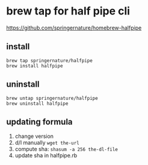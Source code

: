 # brew tap for half pipe cli 

https://github.com/springernature/homebrew-halfpipe


## install

```
brew tap springernature/halfpipe
brew install halfpipe
```

## uninstall

```
brew untap springernature/halfpipe
brew uninstall halfpipe
```

## updating formula

1. change version
2. d/l manually `wget the-url`
3. compute sha: `shasum -a 256 the-dl-file`
4. update sha in halfpipe.rb